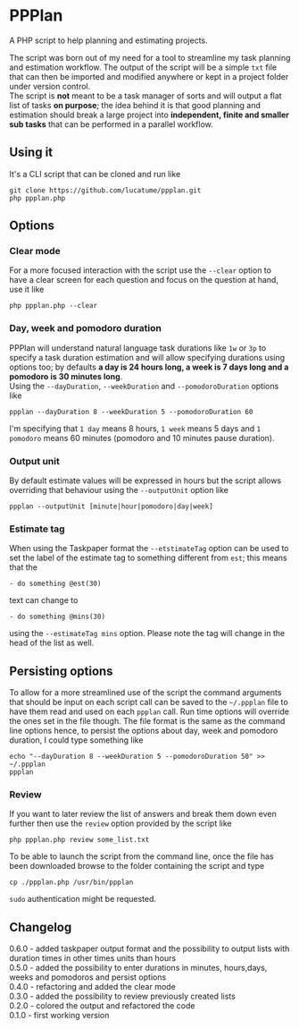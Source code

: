 # PPPlan

A PHP script to help planning and estimating projects.

The script was born out of my need for a tool to streamline my task planning and estimation workflow. The output of the script will be a simple <code>txt</code> file that can then be imported and modified anywhere or kept in a project folder under version control.  
The script is **not** meant to be a task manager of sorts and will output a flat list of tasks **on purpose**; the idea behind it is that good planning and estimation should break a large project into **independent, finite and smaller sub tasks** that can be performed in a parallel workflow.

## Using it
It's a CLI script that can be cloned and run like
    
    git clone https://github.com/lucatume/ppplan.git
    php ppplan.php


## Options

### Clear mode
For a more focused interaction with the script use the <code>--clear</code> option to have a clear screen for each question and focus on the question at hand, use it like

    php ppplan.php --clear

### Day, week and pomodoro duration
PPPlan will understand natural language task durations like `1w` or `3p` to specify a task duration estimation and will allow specifying durations using options too; by defaults **a day is 24 hours long, a week is 7 days long and a pomodoro is 30 minutes long**.  
Using the `--dayDuration`, `--weekDuration` and `--pomodoroDuration` options like

    ppplan --dayDuration 8 --weekDuration 5 --pomodoroDuration 60

I'm specifying that `1 day` means 8 hours, `1 week` means 5 days and `1 pomodoro` means 60 minutes (pomodoro and 10 minutes pause duration).

### Output unit
By default estimate values will be expressed in hours but the script allows overriding that behaviour using the `--outputUnit` option like

    ppplan --outputUnit [minute|hour|pomodoro|day|week]

### Estimate tag
When using the Taskpaper format the `--etstimateTag` option can be used to set the label of the estimate tag to something different from `est`; this means that the

    - do something @est(30)

text can change to

    - do something @mins(30)

using the `--estimateTag mins` option. Please note the tag will change in the head of the list as well.

## Persisting options
To allow for a more streamlined use of the script the command arguments that should be input on each script call can be saved to the `~/.ppplan` file to have them read and used on each `ppplan` call. Run time options will override the ones set in the file though. The file format is the same as the command line options hence, to persist the options about day, week and pomodoro duration, I could type something like
    
    echo "--dayDuration 8 --weekDuration 5 --pomodoroDuration 50" >> ~/.ppplan
    ppplan
    
### Review
If you want to later review the list of answers and break them down even further then use the <code>review</code> option provided by the script like

    php ppplan.php review some_list.txt

To be able to launch the script from the command line, once the file has been downloaded browse to the folder containing the script and type

    cp ./ppplan.php /usr/bin/ppplan

<code>sudo</code> authentication might be requested.

## Changelog
0.6.0 - added taskpaper output format and the possibility to output lists with duration times in other times units than hours  
0.5.0 - added the possibility to enter durations in minutes, hours,days, weeks and pomodoros and persist options  
0.4.0 - refactoring and added the clear mode  
0.3.0 - added the possibility to review previously created lists  
0.2.0 - colored the output and refactored the code  
0.1.0 - first working version  
